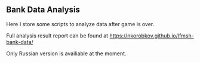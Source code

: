 ## Bank Data Analysis 

Here I store some scripts to analyze data after game is over.   

Full analysis result report can be found at https://nkorobkov.github.io/lfmsh-bank-data/

Only Russian version is availiable at the moment. 
